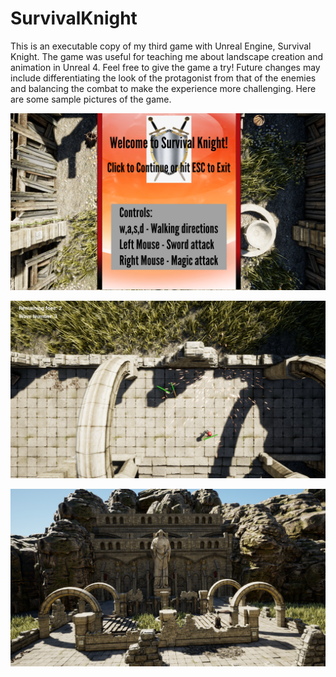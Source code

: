 # SurvivalKnight

This is an executable copy of my third game with Unreal Engine, Survival Knight. The game was useful for teaching me about landscape creation and animation in Unreal 4. Feel free to give the game a try! Future changes may include differentiating the look of the protagonist from that of the enemies and balancing the combat to make the experience more challenging. Here are some sample pictures of the game.

![alt text](SurvivalKnightOpeningScreen.png)

![alt text](SurvivalKnightGamePlay.png)

![alt text](SurvivalKnightVista.png)